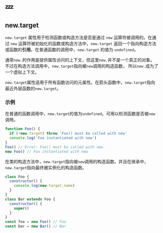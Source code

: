 # :zzz:

## new.target

`new.target` 属性用于检测函数或构造方法是否是通过 `new` 运算符被调用的。在通过 `new` 运算符被初始化的函数或构造方法中，`new.target`
返回一个指向构造方法或函数的**引用**。在普通函数的调用中，`new.target` 的值为 `undefined`。

通常`new.`的作用是提供属性访问的上下文，但这里`new.`并不是一个真正的对象。不过在构造方法调用中，`new.target`指向被`new`调用的构造函数，
所以`new.`成为了一个虚拟上下文。

`new.target`属性适用于所有函数访问的元属性。在箭头函数中，`new.target`指向最近外层函数的`new.target`。

### 示例

在普通的函数调用中，`new.target`的值为`undefined`。可用以检测函数是否被`new`调用。

```javascript
function Foo() {
  if (!new.target) throw 'Foo() must be called with new'
  console.log('Foo instantiated with new')
}
Foo() // Error: Foo() must be called with new
new Foo() // Foo instantiated with new
```

在类的构造方法中，`new.target`指向被`new`调用的构造函数。并且在继承中，`new.target`指向最终被实例化的构造函数。

```javascript
class Foo {
  constructor() {
    console.log(new.target.name)
  }
}
class Bar extends Foo {
  constructor() {
    super()
  }
}
const foo = new Foo() // Foo
const bar = new Bar() // Bar
```
